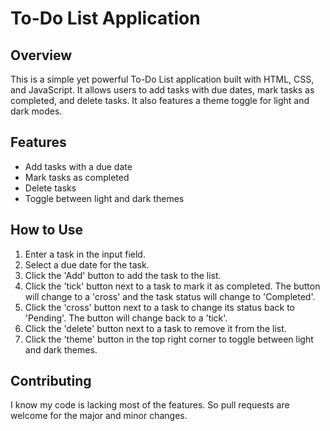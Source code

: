 # To-Do List Application

## Overview
This is a simple yet powerful To-Do List application built with HTML, CSS, and JavaScript. It allows users to add tasks with due dates, mark tasks as completed, and delete tasks. It also features a theme toggle for light and dark modes.

## Features
- Add tasks with a due date
- Mark tasks as completed
- Delete tasks
- Toggle between light and dark themes

## How to Use
1. Enter a task in the input field.
2. Select a due date for the task.
3. Click the 'Add' button to add the task to the list.
4. Click the 'tick' button next to a task to mark it as completed. The button will change to a 'cross' and the task status will change to 'Completed'.
5. Click the 'cross' button next to a task to change its status back to 'Pending'. The button will change back to a 'tick'.
6. Click the 'delete' button next to a task to remove it from the list.
7. Click the 'theme' button in the top right corner to toggle between light and dark themes.

## Contributing
I know my code is lacking most of the features. So pull requests are welcome for the major and minor changes.